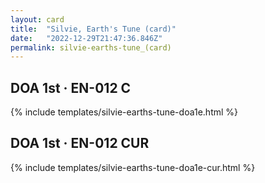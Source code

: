 ```yaml
---
layout: card
title:  "Silvie, Earth's Tune (card)"
date:   "2022-12-29T21:47:36.846Z"
permalink: silvie-earths-tune_(card)
---
```


## DOA 1st &middot; EN-012 C

{% include templates/silvie-earths-tune-doa1e.html %}


## DOA 1st &middot; EN-012 CUR

{% include templates/silvie-earths-tune-doa1e-cur.html %}
